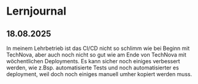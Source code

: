 # Lernjournal 

## 18.08.2025

In meinem Lehrbetrieb ist das CI/CD nicht so schlimm wie bei Beginn mit TechNova, aber auch noch nicht so gut wie am Ende von TechNova mit wöchentlichen Deployments. Es kann sicher noch einiges verbessert werden, wie z.Bsp. automatisierte Tests und noch automatisierter es deployment, weil doch noch einiges manuell umher kopiert werden muss.
